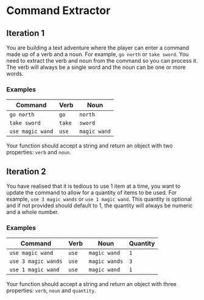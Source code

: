 # Command Extractor

## Iteration 1

You are building a text adventure where the player can enter a command made up of a verb and a noun. For example, `go north` or `take sword`. You need to extract the verb and noun from the command so you can process it. The verb will always be a single word and the noun can be one or more words.

### Examples

| Command | Verb | Noun |
|---------|------|------|
| `go north` | `go` | `north` |
| `take sword` | `take` | `sword` |
| `use magic wand` | `use` | `magic wand` |

Your function should accept a string and return an object with two properties: `verb` and `noun`.

## Iteration 2

You have realised that it is tedious to use 1 item at a time, you want to update the command to allow for a quantity of items to be used. For example, `use 3 magic wands` or `use 1 magic wand`. This quantity is optional and if not provided should default to 1, the quantity will always be numeric and a whole number.

### Examples

| Command | Verb | Noun | Quantity |
|---------|------|------|----------|
| `use magic wand` | `use` | `magic wand` | `1` |
| `use 3 magic wands` | `use` | `magic wands` | `3` |
| `use 1 magic wand` | `use` | `magic wand` | `1` |

Your function should accept a string and return an object with three properties: `verb`, `noun` and `quantity`.
